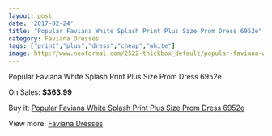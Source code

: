 ```yaml
---
layout: post
date: '2017-02-24'
title: "Popular Faviana White Splash Print Plus Size Prom Dress 6952e"
category: Faviana Dresses
tags: ["print","plus","dress","cheap","white"]
image: http://www.neoformal.com/2522-thickbox_default/popular-faviana-white-splash-print-plus-size-prom-dress-6952e.jpg
---
```

Popular Faviana White Splash Print Plus Size Prom Dress 6952e

On Sales: **$363.99**
<a href="https://www.neoformal.com/en/faviana-dresses/955-popular-faviana-white-splash-print-plus-size-prom-dress-6952e.html"><amp-img layout="responsive" width="600" height="600" src="//www.neoformal.com/2522-thickbox_default/popular-faviana-white-splash-print-plus-size-prom-dress-6952e.jpg" alt="Popular Faviana White Splash Print Plus Size Prom Dress 6952e 0" /></a>
<a href="https://www.neoformal.com/en/faviana-dresses/955-popular-faviana-white-splash-print-plus-size-prom-dress-6952e.html"><amp-img layout="responsive" width="600" height="600" src="//www.neoformal.com/2523-thickbox_default/popular-faviana-white-splash-print-plus-size-prom-dress-6952e.jpg" alt="Popular Faviana White Splash Print Plus Size Prom Dress 6952e 1" /></a>

Buy it: [Popular Faviana White Splash Print Plus Size Prom Dress 6952e](https://www.neoformal.com/en/faviana-dresses/955-popular-faviana-white-splash-print-plus-size-prom-dress-6952e.html "Popular Faviana White Splash Print Plus Size Prom Dress 6952e")

View more: [Faviana Dresses](https://www.neoformal.com/en/10-faviana-dresses "Faviana Dresses")